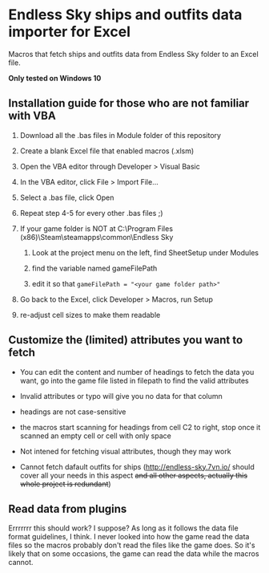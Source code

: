 # Endless Sky ships and outfits data importer for Excel

Macros that fetch ships and outfits data from Endless Sky folder to an Excel file.

**Only tested on Windows 10**


## Installation guide for those who are not familiar with VBA

1. Download all the .bas files in Module folder of this repository

2. Create a blank Excel file that enabled macros (.xlsm)

3. Open the VBA editor through Developer > Visual Basic

4. In the VBA editor, click File > Import File... 

5. Select a .bas file, click Open

6. Repeat step 4-5 for every other .bas files   ;)

7. If your game folder is NOT at C:\Program Files (x86)\Steam\steamapps\common\Endless Sky

	1. Look at the project menu on the left, find SheetSetup under Modules

	2. find the variable named gameFilePath

	3. edit it so that `gameFilePath = "<your game folder path>"`

8. Go back to the Excel, click Developer > Macros, run Setup

9. re-adjust cell sizes to make them readable


## Customize the (limited) attributes you want to fetch 

- You can edit the content and number of headings to fetch the data you want, go into the game file listed in filepath to find the valid attributes

- Invalid attributes or typo will give you no data for that column

- headings are not case-sensitive

- the macros start scanning for headings from cell C2 to right, stop once it scanned an empty cell or cell with only space

- Not intened for fetching visual attributes, though they may work

- Cannot fetch dafault outfits for ships (http://endless-sky.7vn.io/ should cover all your needs in this aspect ~~and all other aspects, actually this whole project is redundant~~)


## Read data from plugins

Errrrrrr this should work? I suppose? As long as it follows the data file format guidelines, I think. I never looked into how the game read the data files so the macros probably don't read the files like the game does. So it's likely that on some occasions, the game can read the data while the macros cannot.